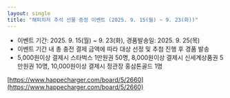 ```yaml
---
layout: single
title: "해피차저 추석 선물 증정 이벤트 (2025. 9. 15(월) ~ 9. 23(화))"
---
```



- 이벤트 기간: 2025. 9. 15(월) ~ 9. 23(화), 경품발송일:  2025. 9. 25(목)
- 이벤트 기간 내 총 충전 결제 금액에 따라 대상 선정 및 추첨 진행 후 경품 발송
- 5,000원이상 결제시 스타벅스 1만원권 50명, 8,000원이상 결제시 신세계상품권 5만원권 10명, 10,000원이상 결제시 정관장 홍삼톤골드 1명

[https://www.happecharger.com/board/5/2660](https://www.happecharger.com/board/5/2660)
